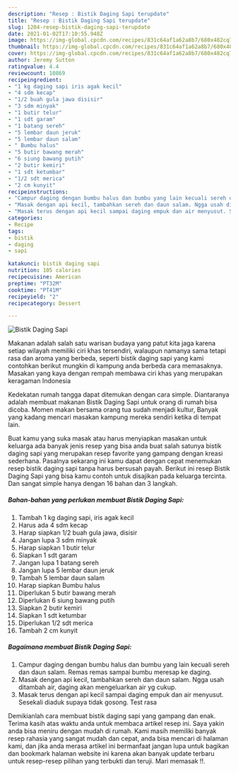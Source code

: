 ```yaml
---
description: "Resep : Bistik Daging Sapi terupdate"
title: "Resep : Bistik Daging Sapi terupdate"
slug: 1204-resep-bistik-daging-sapi-terupdate
date: 2021-01-02T17:10:55.948Z
image: https://img-global.cpcdn.com/recipes/831c64af1a62a8b7/680x482cq70/bistik-daging-sapi-foto-resep-utama.jpg
thumbnail: https://img-global.cpcdn.com/recipes/831c64af1a62a8b7/680x482cq70/bistik-daging-sapi-foto-resep-utama.jpg
cover: https://img-global.cpcdn.com/recipes/831c64af1a62a8b7/680x482cq70/bistik-daging-sapi-foto-resep-utama.jpg
author: Jeremy Sutton
ratingvalue: 4.4
reviewcount: 10869
recipeingredient:
- "1 kg daging sapi iris agak kecil"
- "4 sdm kecap"
- "1/2 buah gula jawa disisir"
- "3 sdm minyak"
- "1 butir telur"
- "1 sdt garam"
- "1 batang sereh"
- "5 lembar daun jeruk"
- "5 lembar daun salam"
- " Bumbu halus"
- "5 butir bawang merah"
- "6 siung bawang putih"
- "2 butir kemiri"
- "1 sdt ketumbar"
- "1/2 sdt merica"
- "2 cm kunyit"
recipeinstructions:
- "Campur daging dengan bumbu halus dan bumbu yang lain kecuali sereh dan daun salam. Remas remas sampai bumbu meresap ke daging."
- "Masak dengan api kecil, tambahkan sereh dan daun salam. Ngga usah ditambah air, daging akan mengeluarkan air yg cukup."
- "Masak terus dengan api kecil sampai daging empuk dan air menyusut. Sesekali diaduk supaya tidak gosong. Test rasa"
categories:
- Recipe
tags:
- bistik
- daging
- sapi

katakunci: bistik daging sapi 
nutrition: 105 calories
recipecuisine: American
preptime: "PT32M"
cooktime: "PT41M"
recipeyield: "2"
recipecategory: Dessert

---
```



![Bistik Daging Sapi](https://img-global.cpcdn.com/recipes/831c64af1a62a8b7/680x482cq70/bistik-daging-sapi-foto-resep-utama.jpg)

Makanan adalah salah satu warisan budaya yang patut kita jaga karena setiap wilayah memiliki ciri khas tersendiri, walaupun namanya sama tetapi rasa dan aroma yang berbeda, seperti bistik daging sapi yang kami contohkan berikut mungkin di kampung anda berbeda cara memasaknya. Masakan yang kaya dengan rempah membawa ciri khas yang merupakan keragaman Indonesia

Kedekatan rumah tangga dapat ditemukan dengan cara simple. Diantaranya adalah membuat makanan Bistik Daging Sapi untuk orang di rumah bisa dicoba. Momen makan bersama orang tua sudah menjadi kultur, Banyak yang kadang mencari masakan kampung mereka sendiri ketika di tempat lain.



Buat kamu yang suka masak atau harus menyiapkan masakan untuk keluarga ada banyak jenis resep yang bisa anda buat salah satunya bistik daging sapi yang merupakan resep favorite yang gampang dengan kreasi sederhana. Pasalnya sekarang ini kamu dapat dengan cepat menemukan resep bistik daging sapi tanpa harus bersusah payah.
Berikut ini resep Bistik Daging Sapi yang bisa kamu contoh untuk disajikan pada keluarga tercinta. Dan sangat simple hanya dengan 16 bahan dan 3 langkah.


<!--inarticleads1-->

##### Bahan-bahan yang perlukan membuat Bistik Daging Sapi:

1. Tambah 1 kg daging sapi, iris agak kecil
1. Harus ada 4 sdm kecap
1. Harap siapkan 1/2 buah gula jawa, disisir
1. Jangan lupa 3 sdm minyak
1. Harap siapkan 1 butir telur
1. Siapkan 1 sdt garam
1. Jangan lupa 1 batang sereh
1. Jangan lupa 5 lembar daun jeruk
1. Tambah 5 lembar daun salam
1. Harap siapkan  Bumbu halus
1. Diperlukan 5 butir bawang merah
1. Diperlukan 6 siung bawang putih
1. Siapkan 2 butir kemiri
1. Siapkan 1 sdt ketumbar
1. Diperlukan 1/2 sdt merica
1. Tambah 2 cm kunyit




<!--inarticleads2-->

##### Bagaimana membuat  Bistik Daging Sapi:

1. Campur daging dengan bumbu halus dan bumbu yang lain kecuali sereh dan daun salam. Remas remas sampai bumbu meresap ke daging.
1. Masak dengan api kecil, tambahkan sereh dan daun salam. Ngga usah ditambah air, daging akan mengeluarkan air yg cukup.
1. Masak terus dengan api kecil sampai daging empuk dan air menyusut. Sesekali diaduk supaya tidak gosong. Test rasa




Demikianlah cara membuat bistik daging sapi yang gampang dan enak. Terima kasih atas waktu anda untuk membaca artikel resep ini. Saya yakin anda bisa meniru dengan mudah di rumah. Kami masih memiliki banyak resep rahasia yang sangat mudah dan cepat, anda bisa mencari di halaman kami, dan jika anda merasa artikel ini bermanfaat jangan lupa untuk bagikan dan bookmark halaman website ini karena akan banyak update terbaru untuk resep-resep pilihan yang terbukti dan teruji. Mari memasak !!. 
